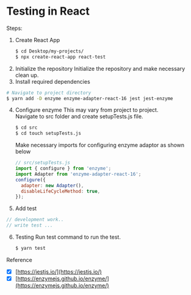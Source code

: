 # Testing in React

Steps:

1. Create React App
   ```sh
   $ cd Desktop/my-projects/
   $ npx create-react-app react-test
   ```
2. Initialize the repository
   Initialize the repository and make necessary clean up.
3. Install required dependencies

```sh
# Navigate to project directory
$ yarn add -D enzyme enzyme-adapter-react-16 jest jest-enzyme
```

4. Configure enzyme
   This may vary from project to project.  
    Navigate to src folder and create setupTests.js file.

   ```sh
   $ cd src
   $ cd touch setupTests.js
   ```

   Make necessary imports for configuring enzyme adaptor as shown below

   ```js
   // src/setupTests.js
   import { configure } from 'enzyme';
   import Adapter from 'enzyme-adapter-react-16';
   configure({
     adapter: new Adapter(),
     disableLifeCycleMethod: true,
   });
   ```

5. Add test

```js
// development work..
// write test ...
```

6. Testing
   Run test command to run the test.
   ```sh
   $ yarn test
   ```

Reference

- [x] [https://jestjs.io/](https://jestjs.io/)
- [x] [https://enzymejs.github.io/enzyme/](https://enzymejs.github.io/enzyme/)
